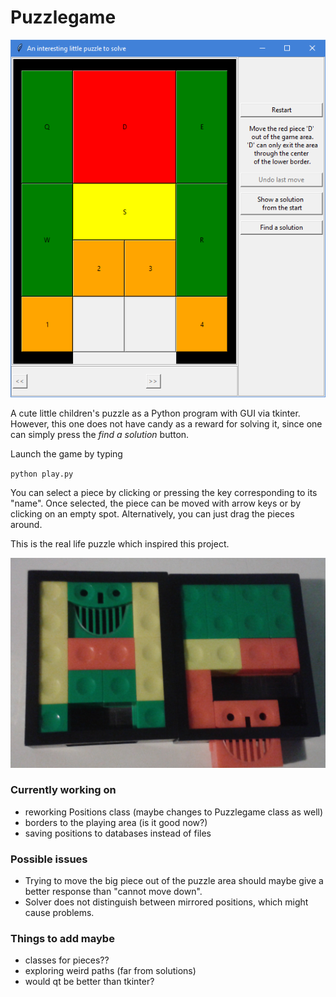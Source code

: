 # Puzzlegame

![puzzlegame window](game.png)

A cute little children's puzzle as a Python program with GUI via tkinter. However, this one does not have candy as a reward for solving it, since one can simply press the *find a solution* button.

Launch the game by typing

`python play.py`

You can select a piece by clicking or pressing the key corresponding to its "name". Once selected, the piece can be moved with arrow keys or by clicking on an empty spot. Alternatively, you can just drag the pieces around.


This is the real life puzzle which inspired this project.

![puzzle in real life](rl_puzzle.PNG)


### Currently working on
- reworking Positions class (maybe changes to Puzzlegame class as well)
- borders to the playing area (is it good now?)
- saving positions to databases instead of files


### Possible issues
- Trying to move the big piece out of the puzzle area should maybe give a better response than "cannot move down".
- Solver does not distinguish between mirrored positions, which might cause problems.


### Things to add maybe
- classes for pieces??
- exploring weird paths (far from solutions)
- would qt be better than tkinter?
